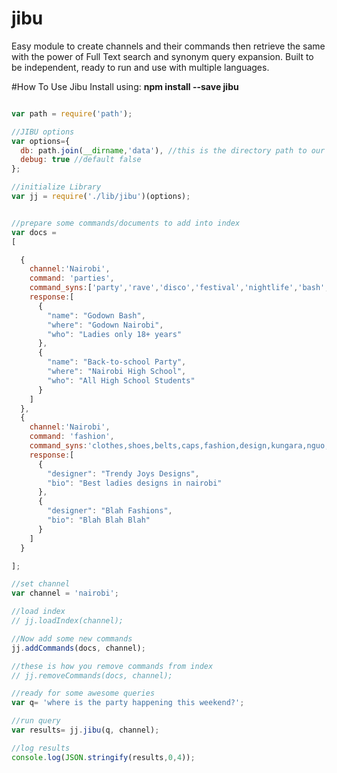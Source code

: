 # jibu
Easy module to create channels and their commands then retrieve the same with the power of Full Text search and synonym query expansion. Built to be independent, ready to run and use with multiple languages.

#How To Use Jibu
Install using: **npm install --save jibu**

```javascript

var path = require('path');

//JIBU options
var options={
  db: path.join(__dirname,'data'), //this is the directory path to our pouchdb database
  debug: true //default false
};

//initialize Library
var jj = require('./lib/jibu')(options);


//prepare some commands/documents to add into index
var docs =
[

  {
    channel:'Nairobi',
    command: 'parties',
    command_syns:['party','rave','disco','festival','nightlife','bash','food','drinks','ALCOHOL***'],
    response:[
      {
        "name": "Godown Bash",
        "where": "Godown Nairobi",
        "who": "Ladies only 18+ years"
      },
      {
        "name": "Back-to-school Party",
        "where": "Nairobi High School",
        "who": "All High School Students"
      }
    ]
  },
  {
    channel:'Nairobi',
    command: 'fashion',
    command_syns:'clothes,shoes,belts,caps,fashion,design,kungara,nguo,kofia,kitenge'.split(','),
    response:[
      {
        "designer": "Trendy Joys Designs",
        "bio": "Best ladies designs in nairobi"
      },
      {
        "designer": "Blah Fashions",
        "bio": "Blah Blah Blah"
      }
    ]
  }

];

//set channel
var channel = 'nairobi';

//load index
// jj.loadIndex(channel);

//Now add some new commands
jj.addCommands(docs, channel);

//these is how you remove commands from index
// jj.removeCommands(docs, channel);

//ready for some awesome queries
var q= 'where is the party happening this weekend?';

//run query
var results= jj.jibu(q, channel);

//log results
console.log(JSON.stringify(results,0,4));



```
